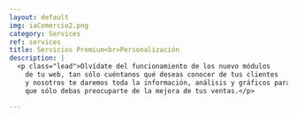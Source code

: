 ```yaml
---
layout: default
img: iaComercio2.png
category: Services
ref: services
title: Servicios Premium<br>Personalización
description: |
  <p class="lead">Olvídate del funcionamiento de los nuevo módulos 
    de tu web, tan sólo cuéntanos qué deseas conocer de tus clientes
    y nosotros te daremos toda la información, análisis y gráficos para
    que sólo debas preocuparte de la mejora de tus ventas.</p>

---
```

